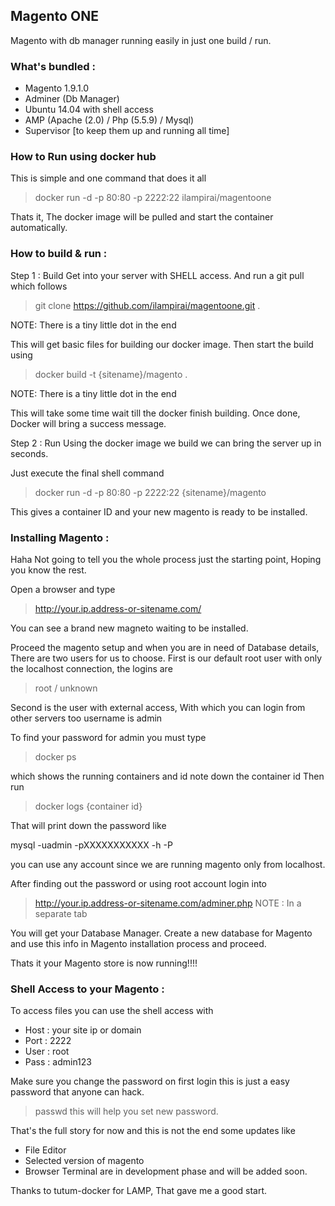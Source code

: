 ##  Magento ONE
Magento with db manager running easily in just one build / run.

### What's bundled :
- Magento 1.9.1.0
- Adminer (Db Manager)
- Ubuntu 14.04 with shell access
- AMP (Apache (2.0) / Php (5.5.9) / Mysql)
- Supervisor [to keep them up and running all time]

### How to Run using docker hub
This is simple and one command that does it all
> docker run -d -p 80:80 -p 2222:22 ilampirai/magentoone

Thats it, The docker image will be pulled and start the container automatically.

### How to build & run :
Step 1 : Build
Get into your server with SHELL access. And run a git pull which follows
> git clone https://github.com/ilampirai/magentoone.git .

NOTE: There is a tiny little dot in the end

This will get basic files for building our docker image. Then start the build using
> docker build -t {sitename}/magento .

NOTE: There is a tiny little dot in the end

This will take some time wait till the docker finish building. Once done, Docker will bring a success message.

Step 2 : Run
Using the docker image we build we can bring the server up in seconds. 

Just execute the final shell command  
> docker run -d -p 80:80 -p 2222:22 {sitename}/magento

This gives a container ID and your new magento is ready to be installed.

### Installing Magento :
Haha Not going to tell you the whole process just the starting point, Hoping you know the rest.

Open a browser and type 
> http://your.ip.address-or-sitename.com/

You can see a brand new magneto waiting to be installed.

Proceed the magento setup and when you are in need of Database details,
There are two users for us to choose.
First is our default root user with only the localhost connection, the logins are 
> root / unknown

Second is the user with external access, With which you can login from other servers too username is admin

To find your password for admin you must type 
> docker ps

which shows the running containers and id note down the container id
Then run
> docker logs {container id}

That will print down the password like 

mysql -uadmin -pXXXXXXXXXXX -h<host> -P<port>

you can use any account since we are running magento only from localhost.

After finding out the password or using root account login into 
> http://your.ip.address-or-sitename.com/adminer.php
NOTE : In a separate tab

You will get your Database Manager. 
Create a new database for Magento and use this info in Magento installation process and proceed. 

Thats it your Magento store is now running!!!!

### Shell Access to your Magento :
To access files you can use the shell access with 
- Host : your site ip or domain
- Port : 2222
- User : root
- Pass : admin123

Make sure you change the password on first login this is just a easy password that anyone can hack.
> passwd
this will help you set new password.

That's the full story for now and this is not the end some updates like 
- File Editor
- Selected version of magento
- Browser Terminal
are in development phase and will be added soon.

Thanks to tutum-docker for LAMP, That gave me a good start.












